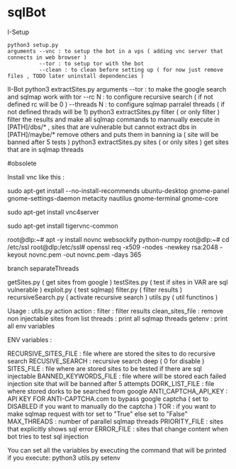 # sqlBot

I-Setup


	python3 setup.py
	arguments --vnc : to setup the bot in a vps ( adding vnc server that connects in web browser )
			  --tor : to setup tor with the bot
			  --clean : to clean before setting up ( for now just remove files , TODO later uninstall dependencies )


II-Bot
	python3 extractSites.py
	arguments --tor : to make the google search and sqlmap work with tor
			  --rc N : to configure recursive search ( if not defined rc will be 0 )
			  --threads N : to configure sqlmap parralel threads ( if not defined thrads will be 1)
	python3 extractSites.py filter ( or only filter )
			  filter the results and make all sqlmap commands to mannually execute in [PATH]/dbs/* , 
			  sites that are vulnerable but cannot extract dbs in [PATH]/maybe/*
			  remove others and puts them in banning ia ( site will be banned after 5 tests )
	python3 extractSites.py sites  ( or only sites )
		      get sites that are in sqlmap threads


#obsolete

Install vnc like this :

sudo apt-get install --no-install-recommends ubuntu-desktop gnome-panel gnome-settings-daemon metacity nautilus gnome-terminal gnome-core

sudo apt-get install vnc4server

 sudo apt-get install tigervnc-common
 
 root@dlp:~# apt -y install novnc websockify python-numpy
 root@dlp:~# cd /etc/ssl 
 root@dlp:/etc/ssl# openssl req -x509 -nodes -newkey rsa:2048 -keyout novnc.pem -out novnc.pem -days 365 



branch separateThreads

getSites.py ( get sites from google )
testSites.py ( test if sites in VAR are sql vulnerable )
exploit.py ( test sqlmap)
filter.py ( filter results )
recursiveSearch.py ( activate recursive search )
utils.py ( util functinos )

Usage : utils.py action
	action :
		filter : filter results
		clean_sites_file : remove non injectable sites from list
		threads : print all sqlmap threads
		getenv : print all env variables


ENV variables :

RECURSIVE_SITES_FILE : file where are stored the sites to do recursive search
RECUSIVE_SEARCH : recursive search deep ( 0 for disable )
SITES_FILE : file where are stored sites to be tested if there are sql injectable
BANNED_KEYWORDS_FILE : file where will be stored each failed injection site that will be banned after 5 attempts
DORK_LIST_FILE : file where stored dorks to be searched from google
ANTI_CAPTCHA_API_KEY : API KEY FOR ANTI-CAPTCHA.com to bypass google captcha ( set to DISABLED if you want to manually do the captcha )
TOR : if you want to make sqlmap request with tor set to "True" else set to "False"
MAX_THREADS : number of parallel sqlmap threads
PRIORITY_FILE : sites that explicitly shows sql error 
ERROR_FILE : sites that change content when bot tries to test sql injection

You can set all the variables by executing the command that will be printed if you execute:
python3 utils.py setenv

